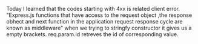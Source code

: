 Today I learned that the codes starting with 4xx is related client error.
"Express.js functions that have access to the request object ,the response obhect and next function in the application request response cycle are known as  middleware"
when we trying to stringfy constructor it gives us a empty brackets.
req.param.id retreves the id of corresponding value.
